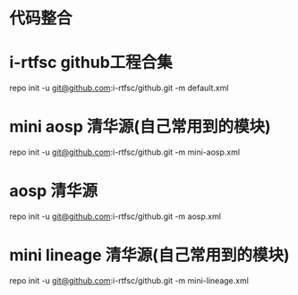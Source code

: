 # 代码整合

# i-rtfsc github工程合集
repo init -u git@github.com:i-rtfsc/github.git -m default.xml

# mini aosp 清华源(自己常用到的模块)
repo init -u git@github.com:i-rtfsc/github.git -m mini-aosp.xml

# aosp 清华源
repo init -u git@github.com:i-rtfsc/github.git -m aosp.xml

# mini lineage 清华源(自己常用到的模块)
repo init -u git@github.com:i-rtfsc/github.git -m mini-lineage.xml
